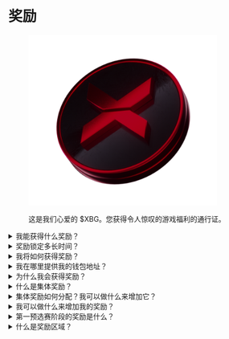 # 奖励

<figure><img src="../../.gitbook/assets/XBG_Coin_new.png" alt="" width="375"><figcaption><p>这是我们心爱的 $XBG。您获得令人惊叹的游戏福利的通行证。</p></figcaption></figure>

<details>

<summary>我能获得什么奖励？</summary>

根据您的积分总数和达成的集体目标，您将获得个人奖励和集体奖励，以 $XBG 代币的形式。所有奖励都是[锁定的](rewards.md#how-long-are-rewards-vested)。



![](../../.gitbook/assets/Rewards.png)

</details>

<details>

<summary>奖励锁定多长时间？</summary>

即将推出...

</details>

<details>

<summary>我将如何获得奖励？</summary>

在预选赛或赛季结束时，根据比赛结束后的最终排名，奖励将发送到您提供的钱包中。注意：所有奖励都是[锁定的](rewards.md#how-long-are-rewards-vested)。

</details>

<details>

<summary>我在哪里提供我的钱包地址？</summary>

即将推出...

</details>

<details>

<summary>为什么我会获得奖励？</summary>

我们以赞赏您积极参与和贡献于XBorg社区的扩展以及推广我们的 $XBG 代币而奖励您。

</details>

<details>

<summary>什么是集体奖励？</summary>

集体奖励是对参与者集体努力的表达赞赏，当赛季达到里程碑水平时，奖励会增加。根据您赛季结束时的排名，您将从集体奖池中获得额外奖励。

</details>

<details>

<summary>集体奖励如何分配？我可以做什么来增加它？</summary>

集体奖励的分配取决于您的排名，并且可以通过达到集体里程碑或完成闪电行动来共同增加。更多信息，请参考[规则](rules.md)。

</details>

<details>

<summary>我可以做什么来增加我的奖励？</summary>

最大化奖励的最佳方法是持续性与传播力的结合。您的影响力越大，您在排行榜上的名次就越高。

</details>

<details>

<summary>第一预选赛阶段的奖励是什么？</summary>

在第一预选赛阶段，总奖励最高可达到10万个XBG，其中一部分与成功完成的集体目标相关。

</details>

<details>

<summary>什么是奖励区域？</summary>

即将推出...

</details>